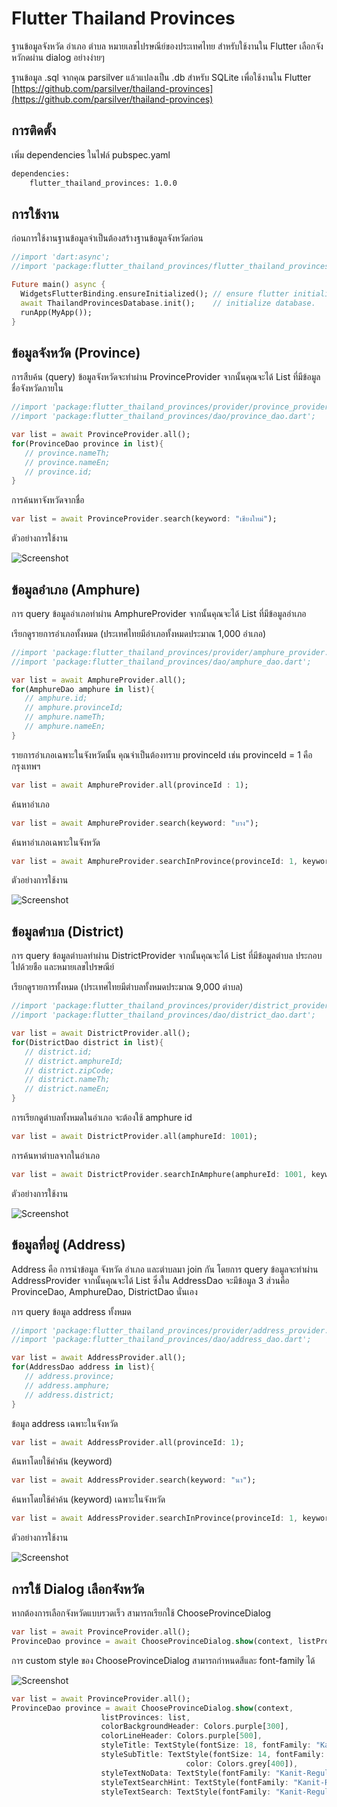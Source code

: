 # Flutter Thailand Provinces

ฐานข้อมูลจังหวัด อำเภอ ตำบล หมายเลขไปรษณีย์ของประเทศไทย สำหรับใช้งานใน Flutter
เลือกจังหวักดผ่าน dialog อย่างง่ายๆ 

ฐานข้อมูล .sql จากคุณ parsilver แล้วแปลงเป็น .db สำหรับ SQLite เพื่อใช้งานใน Flutter
[https://github.com/parsilver/thailand-provinces](https://github.com/parsilver/thailand-provinces)

## การติดตั้ง

เพิ่ม dependencies ในไฟล์ pubspec.yaml

```bash
dependencies:
    flutter_thailand_provinces: 1.0.0
```

## การใช้งาน

ก่อนการใช้งานฐานข้อมูลจำเป็นต้องสร้างฐานข้อมูลจังหวัดก่อน

```dart
//import 'dart:async';
//import 'package:flutter_thailand_provinces/flutter_thailand_provinces.dart';

Future main() async {
  WidgetsFlutterBinding.ensureInitialized(); // ensure flutter initialized.
  await ThailandProvincesDatabase.init();    // initialize database.
  runApp(MyApp());
}
```

## ข้อมูลจังหวัด (Province)

การสืบค้น (query) ข้อมูลจังหวัดจะทำผ่าน ProvinceProvider จากนั้นคุณจะได้ List<ProvinceDao> ที่มีข้อมูลชื่อจังหวัดภายใน

```dart
//import 'package:flutter_thailand_provinces/provider/province_provider.dart';
//import 'package:flutter_thailand_provinces/dao/province_dao.dart';

var list = await ProvinceProvider.all();
for(ProvinceDao province in list){
   // province.nameTh;
   // province.nameEn;
   // province.id;
}
```


การค้นหาจังหวัดจากชื่อ

```dart
var list = await ProvinceProvider.search(keyword: "เชียงใหม่");
```

ตัวอย่างการใช้งาน

![Screenshot](screenshots/a2.gif)

## ข้อมูลอำเภอ (Amphure)

การ query ข้อมูลอำเภอทำผ่าน AmphureProvider จากนั้นคุณจะได้ List<AmphureDao> ที่มีข้อมูลอำเภอ

เรียกดูรายการอำเภอทั้งหมด (ประเทศไทยมีอำเภอทั้งหมดประมาณ 1,000 อำเภอ)

```dart
//import 'package:flutter_thailand_provinces/provider/amphure_provider.dart';
//import 'package:flutter_thailand_provinces/dao/amphure_dao.dart';

var list = await AmphureProvider.all();
for(AmphureDao amphure in list){
   // amphure.id;
   // amphure.provinceId;
   // amphure.nameTh;
   // amphure.nameEn;
}
```

รายการอำเภอเฉพาะในจังหวัดนั้น คุณจำเป็นต้องทราบ provinceId 
เช่น provinceId = 1 คือ กรุงเทพฯ

```dart
var list = await AmphureProvider.all(provinceId : 1);
```

ค้นหาอำเภอ
```dart
var list = await AmphureProvider.search(keyword: "บาง");
```


ค้นหาอำเภอเฉพาะในจังหวัด
```dart
var list = await AmphureProvider.searchInProvince(provinceId: 1, keyword: "บาง");
```

ตัวอย่างการใช้งาน

![Screenshot](screenshots/a3.gif)

## ข้อมูลตำบล (District)

การ query ข้อมูลตำบลทำผ่าน DistrictProvider จากนั้นคุณจะได้ List<DistrictDao> ที่มีข้อมูลตำบล
ประกอบไปด้วยชือ และหมายเลขไปรษณีย์

เรียกดูรายการทั้งหมด (ประเทศไทยมีตำบลทั้งหมดประมาณ 9,000 ตำบล)

```dart
//import 'package:flutter_thailand_provinces/provider/district_provider.dart';
//import 'package:flutter_thailand_provinces/dao/district_dao.dart';

var list = await DistrictProvider.all();
for(DistrictDao district in list){
   // district.id;
   // district.amphureId;
   // district.zipCode;
   // district.nameTh;
   // district.nameEn;
}
```

การเรียกดูตำบลทั้งหมดในอำเภอ จะต้องใช้ amphure id

```dart
var list = await DistrictProvider.all(amphureId: 1001);
```

การค้นหาตำบลจากในอำเภอ

```dart
var list = await DistrictProvider.searchInAmphure(amphureId: 1001, keyword: "แม่เมาะ");
```


ตัวอย่างการใช้งาน

![Screenshot](screenshots/1.png)

## ข้อมูลที่อยู่ (Address)

Address คือ การนำข้อมูล จังหวัด อำเภอ และตำบลมา join กัน โดยการ query ข้อมูลจะทำผ่าน AddressProvider จากนั้นคุณจะได้ List<AddressDao> ซึ่งใน AddressDao จะมีข้อมูล 3 ส่วนคือ ProvinceDao, AmphureDao, DistrictDao นั่นเอง

การ query ข้อมูล address ทั้งหมด

```dart
//import 'package:flutter_thailand_provinces/provider/address_provider.dart';
//import 'package:flutter_thailand_provinces/dao/address_dao.dart';

var list = await AddressProvider.all();
for(AddressDao address in list){
   // address.province;
   // address.amphure;
   // address.district;
}
```

ข้อมูล address เฉพาะในจังหวัด
```dart
var list = await AddressProvider.all(provinceId: 1);
```

ค้นหาโดยใช้คำค้น (keyword)

```dart
var list = await AddressProvider.search(keyword: "นา");
```

ค้นหาโดยใช้คำค้น (keyword) เฉพาะในจังหวัด

```dart
var list = await AddressProvider.searchInProvince(provinceId: 1, keyword: "101");
```

ตัวอย่างการใช้งาน

![Screenshot](screenshots/a4.gif)

## การใช้ Dialog เลือกจังหวัด
หากต้องการเลือกจังหวัดแบบรวดเร็ว สามารถเรียกใช้ ChooseProvinceDialog 
```dart
var list = await ProvinceProvider.all();
ProvinceDao province = await ChooseProvinceDialog.show(context, listProvinces: list);
```

การ custom style ของ ChooseProvinceDialog สามารถกำหนดสีและ font-family ได้

![Screenshot](screenshots/a1.gif)

```dart
var list = await ProvinceProvider.all();
ProvinceDao province = await ChooseProvinceDialog.show(context,
                    listProvinces: list,
                    colorBackgroundHeader: Colors.purple[300],
                    colorLineHeader: Colors.purple[500],
                    styleTitle: TextStyle(fontSize: 18, fontFamily: "Kanit-Regular"),
                    styleSubTitle: TextStyle(fontSize: 14, fontFamily: "Kanit-Regular", 
                                       color: Colors.grey[400]),
                    styleTextNoData: TextStyle(fontFamily: "Kanit-Regular"),
                    styleTextSearchHint: TextStyle(fontFamily: "Kanit-Regular"),
                    styleTextSearch: TextStyle(fontFamily: "Kanit-Regular"));
                  
```

